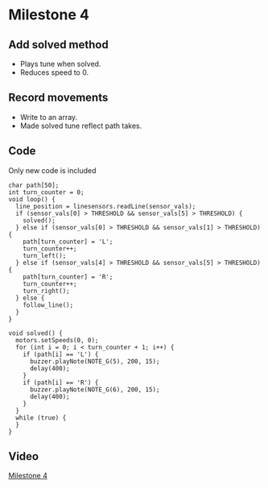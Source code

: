 # Milestone 4
## Add solved method
- Plays tune when solved.
- Reduces speed to 0.

## Record movements
- Write to an array.
- Made solved tune reflect path takes.

## Code
Only new code is included

``` 
char path[50];
int turn_counter = 0;
void loop() {
  line_position = linesensors.readLine(sensor_vals);
  if (sensor_vals[0] > THRESHOLD && sensor_vals[5] > THRESHOLD) {
    solved();
  } else if (sensor_vals[0] > THRESHOLD && sensor_vals[1] > THRESHOLD) {
    path[turn_counter] = 'L';
    turn_counter++;
    turn_left();
  } else if (sensor_vals[4] > THRESHOLD && sensor_vals[5] > THRESHOLD) {
    path[turn_counter] = 'R';
    turn_counter++;
    turn_right();
  } else {
    follow_line();
  }
}

void solved() {
  motors.setSpeeds(0, 0);
  for (int i = 0; i < turn_counter + 1; i++) {
    if (path[i] == 'L') {
      buzzer.playNote(NOTE_G(5), 200, 15);
      delay(400);
    }
    if (path[i] == 'R') {
      buzzer.playNote(NOTE_G(6), 200, 15);
      delay(400);
    }
  }
  while (true) {
  }
}
```
## Video

[Milestone 4](https://drive.google.com/open?id=1Am49HYI3LnfNHxgviCl8bopG7eUUS0zg)